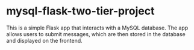 # mysql-flask-two-tier-project
This is a simple Flask app that interacts with a MySQL database. The app allows users to submit messages, which are then stored in the database and displayed on the frontend.
